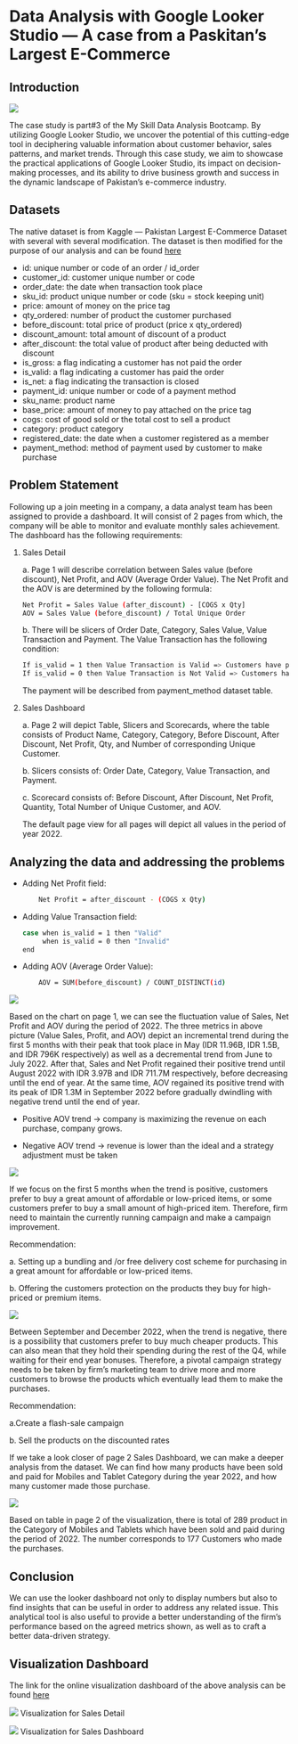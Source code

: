 # Data Analysis with Google Looker Studio — A case from a Paskitan’s Largest E-Commerce

## Introduction
![](Looker.png)

The case study is part#3 of the My Skill Data Analysis Bootcamp. By utilizing Google Looker Studio, we uncover the potential of this cutting-edge tool in deciphering valuable information about customer behavior, sales patterns, and market trends. Through this case study, we aim to showcase the practical applications of Google Looker Studio, its impact on decision-making processes, and its ability to drive business growth and success in the dynamic landscape of Pakistan’s e-commerce industry.

## Datasets
The native dataset is from Kaggle — Pakistan Largest E-Commerce Dataset with several with several modification. The dataset is then modified for the purpose of our analysis and can be found [here](https://docs.google.com/spreadsheets/d/1xgM2RfgjL4KSFSzZCL98ryw653_-9cYLCt_iypV6OyQ/edit?usp=sharing)
- id: unique number or code of an order / id_order
- customer_id: customer unique number or code
- order_date: the date when transaction took place
- sku_id: product unique number or code (sku = stock keeping unit)
- price: amount of money on the price tag
- qty_ordered: number of product the customer purchased
- before_discount: total price of product (price x qty_ordered)
- discount_amount: total amount of discount of a product
- after_discount: the total value of product after being deducted with discount
- is_gross: a flag indicating a customer has not paid the order
- is_valid: a flag indicating a customer has paid the order
- is_net: a flag indicating the transaction is closed
- payment_id: unique number or code of a payment method
- sku_name: product name
- base_price: amount of money to pay attached on the price tag
- cogs: cost of good sold or the total cost to sell a product
- category: product category
- registered_date: the date when a customer registered as a member
- payment_method: method of payment used by customer to make purchase

## Problem Statement
Following up a join meeting in a company, a data analyst team has been assigned to provide a dashboard. It will consist of 2 pages from which, the company will be able to monitor and evaluate monthly sales achievement. The dashboard has the following requirements:
1. Sales Detail

   a. Page 1 will describe correlation between Sales value (before discount), Net Profit, and AOV (Average Order Value). The Net Profit and the AOV is are determined by the following formula:
      ```sh
      Net Profit = Sales Value (after_discount) - [COGS x Qty]
      AOV = Sales Value (before_discount) / Total Unique Order
      ```
      
   b. There will be slicers of Order Date, Category, Sales Value, Value Transaction and Payment. The Value Transaction has the following condition:
      ```sh
      If is_valid = 1 then Value Transaction is Valid => Customers have paid
      If is_valid = 0 then Value Transaction is Not Valid => Customers have not paid
      ```

   The payment will be described from payment_method dataset table.
3. Sales Dashboard

   a. Page 2 will depict Table, Slicers and Scorecards, where the table consists of Product Name, Category, Category, Before Discount, After Discount, Net Profit, Qty, and Number of corresponding Unique Customer.

   b. Slicers consists of: Order Date, Category, Value Transaction, and Payment.

   c. Scorecard consists of: Before Discount, After Discount, Net Profit, Quantity, Total Number of Unique Customer, and AOV.

   The default page view for all pages will depict all values in the period of year 2022.

## Analyzing the data and addressing the problems
- Adding Net Profit field:
  ```sh
      Net Profit = after_discount - (COGS x Qty)
  ```
  
  
- Adding Value Transaction field:
  ```sh
  case when is_valid = 1 then "Valid"
       when is_valid = 0 then "Invalid"
  end
  ```
  
- Adding AOV (Average Order Value):
  ```sh
      AOV = SUM(before_discount) / COUNT_DISTINCT(id)
  ```


![](Jan2Dec.png)


Based on the chart on page 1, we can see the fluctuation value of Sales, Net Profit and AOV during the period of 2022. The three metrics in above picture (Value Sales, Profit, and AOV) depict an incremental trend during the first 5 months with their peak that took place in May (IDR 11.96B, IDR 1.5B, and IDR 796K respectively) as well as a decremental trend from June to July 2022. After that, Sales and Net Profit regained their positive trend until August 2022 with IDR 3.97B and IDR 711.7M respectively, before decreasing until the end of year. At the same time, AOV regained its positive trend with its peak of IDR 1.3M in September 2022 before gradually dwindling with negative trend until the end of year. 

- Positive AOV trend → company is maximizing the revenue on each purchase, company grows.

- Negative AOV trend → revenue is lower than the ideal and a strategy adjustment must be taken


![](Jan2May.png)


If we focus on the first 5 months when the trend is positive, customers prefer to buy a great amount of affordable or low-priced items, or some customers prefer to buy a small amount of high-priced item. Therefore, firm need to maintain the currently running campaign and make a campaign improvement.

Recommendation:

a. Setting up a bundling and /or free delivery cost scheme for purchasing in a great amount for affordable or low-priced items.

b. Offering the customers protection on the products they buy for high-priced or premium items.


![](Sep2Dec.png)


Between September and December 2022, when the trend is negative, there is a possibility that customers prefer to buy much cheaper products. This can also mean that they hold their spending during the rest of the Q4, while waiting for their end year bonuses. Therefore, a pivotal campaign strategy needs to be taken by firm’s marketing team to drive more and more customers to browse the products which eventually lead them to make the purchases.

Recommendation:

a.Create a flash-sale campaign

b. Sell the products on the discounted rates

If we take a look closer of page 2 Sales Dashboard, we can make a deeper analysis from the dataset. We can find how many products have been sold and paid for Mobiles and Tablet Category during the year 2022, and how many customer made those purchase.

![](P2.png)

Based on table in page 2 of the visualization, there is total of 289 product in the Category of Mobiles and Tablets which have been sold and paid during the period of 2022. The number corresponds to 177 Customers who made the purchases.

## Conclusion
We can use the looker dashboard not only to display numbers but also to find insights that can be useful in order to address any related issue. This analytical tool is also useful to provide a better understanding of the firm’s performance based on the agreed metrics shown, as well as to craft a better data-driven strategy.

## Visualization Dashboard
The link for the online visualization dashboard of the above analysis can be found [here](https://lookerstudio.google.com/reporting/6d1e538c-2b0d-487b-bc9b-f7b4dd6eebd4)


 ![](Viz1.png)
 Visualization for Sales Detail


 ![](Viz2.png)
 Visualization for Sales Dashboard
 
